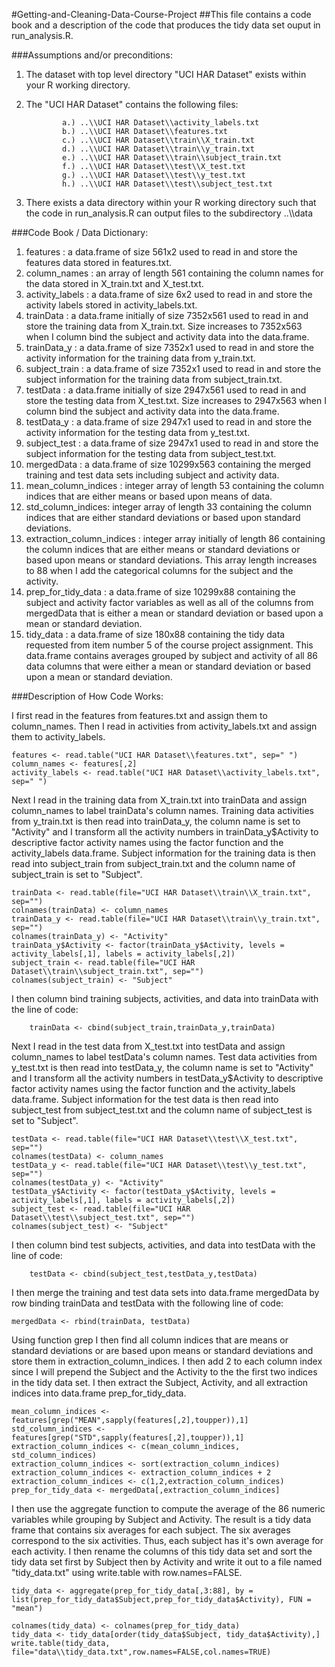 #Getting-and-Cleaning-Data-Course-Project
##This file contains a code book and a description of the code that produces the tidy data set ouput in run_analysis.R.

###Assumptions and/or preconditions:

 1. The dataset with top level directory "UCI HAR Dataset" exists within your R working directory.
 2. The "UCI HAR Dataset" contains the following files:

				a.) ..\\UCI HAR Dataset\\activity_labels.txt
				b.) ..\\UCI HAR Dataset\\features.txt
				c.) ..\\UCI HAR Dataset\\train\\X_train.txt
				d.) ..\\UCI HAR Dataset\\train\\y_train.txt
				e.) ..\\UCI HAR Dataset\\train\\subject_train.txt
				f.) ..\\UCI HAR Dataset\\test\\X_test.txt
				g.) ..\\UCI HAR Dataset\\test\\y_test.txt
				h.) ..\\UCI HAR Dataset\\test\\subject_test.txt
				
 3. There exists a data directory within your R working directory such that the code in run_analysis.R can output files to the subdirectory ..\\\\data

###Code Book / Data Dictionary:

 1. features : a data.frame of size 561x2 used to read in and store the features data stored in features.txt.
 2. column_names : an array of length 561 containing the column names for the data stored in X_train.txt and X_test.txt.
 3. activity_labels : a data.frame of size 6x2 used to read in and store the activity labels stored in activity_labels.txt.
 4. trainData : a data.frame initially of size 7352x561 used to read in and store the training data from X_train.txt. Size increases to 7352x563 when I column bind the subject and activity data into the data.frame.
 5. trainData_y : a data.frame of size 7352x1 used to read in and store the activity information for the training data from y_train.txt.
 6. subject_train : a data.frame of size 7352x1 used to read in and store the subject information for the training data from subject_train.txt.
 7. testData : a data.frame initially of size 2947x561 used to read in and store the testing data from X_test.txt. Size increases to 2947x563 when I column bind the subject and activity data into the data.frame.
 8. testData_y : a data.frame of size 2947x1 used to read in and store the activity information for the testing data from y_test.txt.
 9. subject_test : a data.frame of size 2947x1 used to read in and store the subject information for the testing data from subject_test.txt.
 10. mergedData : a data.frame of size 10299x563 containing the merged training and test data sets including subject and activity data.
 11. mean_column_indices : integer array of length 53 containing the column indices that are either means or based upon means of data.
 12. std_column_indices: integer array of length 33 containing the column indices that are either standard deviations or based upon standard deviations.
 13. extraction_column_indices : integer array initially of length 86 containing the column indices that are either means or standard deviations or based upon means or standard deviations. This array length increases to 88 when I add the categorical columns for the subject and the activity.
 14. prep_for_tidy_data : a data.frame of size 10299x88 containing the subject and activity factor variables as well as all of the columns from mergedData that is either a mean or standard deviation or based upon a mean or standard deviation.
 15. tidy_data :  a data.frame of size 180x88 containing the tidy data requested from item number 5 of the course project assignment. This data.frame contains averages grouped by subject and activity of all 86 data columns that were either a mean or standard deviation or based upon a mean or standard deviation.

###Description of How Code Works:
 
I first read in the features from features.txt and assign them to column_names. Then I read in activities from activity_labels.txt and assign them to activity_labels.

	features <- read.table("UCI HAR Dataset\\features.txt", sep=" ")
	column_names <- features[,2]
	activity_labels <- read.table("UCI HAR Dataset\\activity_labels.txt", sep=" ")

Next I read in the training data from X_train.txt into trainData and assign column_names to label trainData's column names. Training data activities from y_train.txt is then read into trainData_y, the column name is set to "Activity" and I transform all the activity numbers in trainData_y$Activity to descriptive factor activity names using the factor function and the activity_labels data.frame. Subject information for the training data is then read into subject_train from subject_train.txt and the column name of subject_train is set to "Subject". 

	trainData <- read.table(file="UCI HAR Dataset\\train\\X_train.txt", sep="")
	colnames(trainData) <- column_names
	trainData_y <- read.table(file="UCI HAR Dataset\\train\\y_train.txt", sep="")
	colnames(trainData_y) <- "Activity"
	trainData_y$Activity <- factor(trainData_y$Activity, levels = activity_labels[,1], labels = activity_labels[,2])
	subject_train <- read.table(file="UCI HAR Dataset\\train\\subject_train.txt", sep="")
	colnames(subject_train) <- "Subject"


I then column bind training subjects, activities, and data into trainData with the line of code:

		trainData <- cbind(subject_train,trainData_y,trainData)

Next I read in the test data from X_test.txt into testData and assign column_names to label testData's column names. Test data activities from y_test.txt is then read into testData_y, the column name is set to "Activity" and I transform all the activity numbers in testData_y$Activity to descriptive factor activity names using the factor function and the activity_labels data.frame. Subject information for the test data is then read into subject_test from subject_test.txt and the column name of subject_test is set to "Subject". 

	testData <- read.table(file="UCI HAR Dataset\\test\\X_test.txt", sep="")
	colnames(testData) <- column_names
	testData_y <- read.table(file="UCI HAR Dataset\\test\\y_test.txt", sep="")
	colnames(testData_y) <- "Activity"
	testData_y$Activity <- factor(testData_y$Activity, levels = activity_labels[,1], labels = activity_labels[,2])
	subject_test <- read.table(file="UCI HAR Dataset\\test\\subject_test.txt", sep="")
	colnames(subject_test) <- "Subject"

I then column bind test subjects, activities, and data into testData with the line of code:

		testData <- cbind(subject_test,testData_y,testData)

I then merge the training and test data sets into data.frame mergedData by row binding trainData and testData with the following line of code:

	mergedData <- rbind(trainData, testData)

Using function grep I then find all column indices that are means or standard deviations or are based upon means or standard deviations and store them in extraction_column_indices. I then add 2 to each column index since I will prepend the Subject and the Activity to the the first two indices in the tidy data set. I then extract the Subject, Activity, and all extraction indices into data.frame prep_for_tidy_data.

	mean_column_indices <- features[grep("MEAN",sapply(features[,2],toupper)),1]
	std_column_indices <- features[grep("STD",sapply(features[,2],toupper)),1]
	extraction_column_indices <- c(mean_column_indices, std_column_indices)
	extraction_column_indices <- sort(extraction_column_indices)
	extraction_column_indices <- extraction_column_indices + 2
	extraction_column_indices <- c(1,2,extraction_column_indices)	
	prep_for_tidy_data <- mergedData[,extraction_column_indices]

I then use the aggregate function to compute the average of the 86 numeric variables while grouping by Subject and Activity. The result is a tidy data frame that contains six averages for each subject. The six averages correspond to the six activities. Thus, each subject has it's own average for each activity. I then rename the columns of this tidy data set and sort the tidy data set first by Subject then by Activity and write it out to a file named "tidy_data.txt" using write.table with row.names=FALSE.

	tidy_data <- aggregate(prep_for_tidy_data[,3:88], by = list(prep_for_tidy_data$Subject,prep_for_tidy_data$Activity), FUN = "mean")

	colnames(tidy_data) <- colnames(prep_for_tidy_data)
	tidy_data <- tidy_data[order(tidy_data$Subject, tidy_data$Activity),]  
	write.table(tidy_data, file="data\\tidy_data.txt",row.names=FALSE,col.names=TRUE)